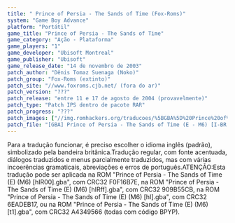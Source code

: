 ```yaml
---
title: " Prince of Persia - The Sands of Time (Fox-Roms)"
system: "Game Boy Advance"
platform: "Portátil"
game_title: "Prince of Persia - The Sands of Time"
game_category: "Ação - Plataforma"
game_players: "1"
game_developer: "Ubisoft Montreal"
game_publisher: "Ubisoft"
game_release_date: "14 de novembro de 2003"
patch_author: "Dênis Tomaz Suenaga (Noko)"
patch_group: "Fox-Roms (extinto)"
patch_site: "//www.foxroms.cjb.net/ (fora do ar)"
patch_version: "???"
patch_release: "entre 11 e 17 de agosto de 2004 (provavelmente)"
patch_type: "Patch IPS dentro de pacote RAR"
patch_progress: "???"
patch_images: ["//img.romhackers.org/traducoes/%5BGBA%5D%20Prince%20of%20Persia%20-%20The%20Sands%20of%20Time%20-%20Fox-Roms%20-%201.png","//img.romhackers.org/traducoes/%5BGBA%5D%20Prince%20of%20Persia%20-%20The%20Sands%20of%20Time%20-%20Fox-Roms%20-%202.png","//img.romhackers.org/traducoes/%5BGBA%5D%20Prince%20of%20Persia%20-%20The%20Sands%20of%20Time%20-%20Fox-Roms%20-%203.png"]
patch_file: "[GBA] Prince of Persia - The Sands of Time (E - M6) [I-BR T-Noko G-Fox-Roms A-2004].rar"
---
```

Para a tradução funcionar, é preciso escolher o idioma inglês (padrão), simbolizado pela bandeira britânica.Tradução regular, com fonte acentuada, diálogos traduzidos e menus parcialmente traduzidos, mas com várias incoerências gramaticais, abreviações e erros de português.ATENÇÃO:Esta tradução pode ser aplicada na ROM "Prince of Persia - The Sands of Time (E) (M6) [hIR00].gba", com CRC32 F0F16B7E, na ROM "Prince of Persia - The Sands of Time (E) (M6) [hIRff].gba", com CRC32 909B55CB, na ROM "Prince of Persia - The Sands of Time (E) (M6) [hI].gba", com CRC32 6EADEB17, ou na ROM "Prince of Persia - The Sands of Time (E) (M6) [t1].gba", com CRC32 A4349566 (todas com código BPYP).